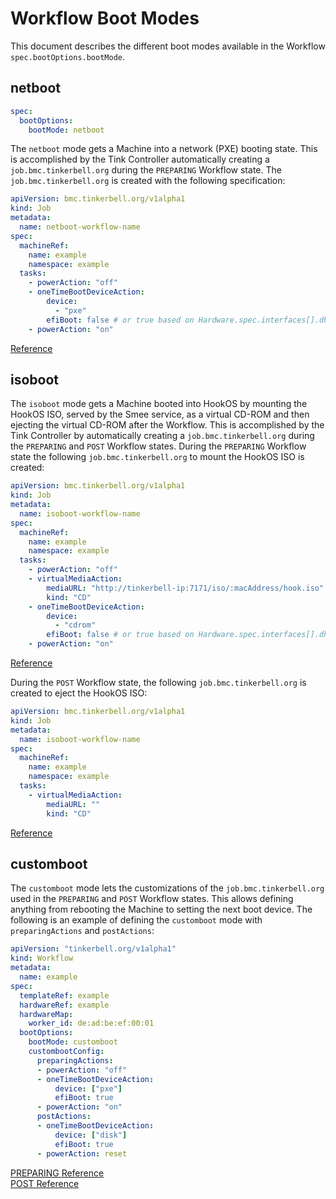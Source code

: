 # Workflow Boot Modes

This document describes the different boot modes available in the Workflow `spec.bootOptions.bootMode`.

## netboot

```yaml
spec:
  bootOptions:
    bootMode: netboot
```

The `netboot` mode gets a Machine into a network (PXE) booting state. This is accomplished by the Tink Controller automatically creating a `job.bmc.tinkerbell.org` during the `PREPARING` Workflow state. The `job.bmc.tinkerbell.org` is created with the following specification:

```yaml
apiVersion: bmc.tinkerbell.org/v1alpha1
kind: Job
metadata:
  name: netboot-workflow-name
spec:
  machineRef:
    name: example
    namespace: example
  tasks:
    - powerAction: "off"
    - oneTimeBootDeviceAction:
        device:
          - "pxe"
        efiBoot: false # or true based on Hardware.spec.interfaces[].dhcp.uefi
    - powerAction: "on"
```

[Reference](../../tink/controller/internal/workflow/pre.go#L49-L72)

## isoboot

The `isoboot` mode gets a Machine booted into HookOS by mounting the HookOS ISO, served by the Smee service, as a virtual CD-ROM and then ejecting the virtual CD-ROM after the Workflow. This is accomplished by the Tink Controller by automatically creating a `job.bmc.tinkerbell.org` during the `PREPARING` and `POST` Workflow states. During the `PREPARING` Workflow state the following `job.bmc.tinkerbell.org` to mount the HookOS ISO is created:

```yaml
apiVersion: bmc.tinkerbell.org/v1alpha1
kind: Job
metadata:
  name: isoboot-workflow-name
spec:
  machineRef:
    name: example
    namespace: example
  tasks:
    - powerAction: "off"
    - virtualMediaAction:
        mediaURL: "http://tinkerbell-ip:7171/iso/:macAddress/hook.iso"
        kind: "CD"
    - oneTimeBootDeviceAction:
        device:
          - "cdrom"
        efiBoot: false # or true based on Hardware.spec.interfaces[].dhcp.uefi
    - powerAction: "on"
```

[Reference](../../tink/controller/internal/workflow/pre.go#L106-L141)

During the `POST` Workflow state, the following `job.bmc.tinkerbell.org` is created to eject the HookOS ISO:

```yaml
apiVersion: bmc.tinkerbell.org/v1alpha1
kind: Job
metadata:
  name: isoboot-workflow-name
spec:
  machineRef:
    name: example
    namespace: example
  tasks:
    - virtualMediaAction:
        mediaURL: ""
        kind: "CD"
```

[Reference](../../tink/controller/internal/workflow/post.go#L35-L42)

## customboot

The `customboot` mode lets the customizations of the `job.bmc.tinkerbell.org` used in the `PREPARING` and `POST` Workflow states. This allows defining anything from rebooting the Machine to setting the next boot device. The following is an example of defining the `customboot` mode with `preparingActions` and `postActions`:

```yaml
apiVersion: "tinkerbell.org/v1alpha1"
kind: Workflow
metadata:
  name: example
spec:
  templateRef: example
  hardwareRef: example
  hardwareMap:
    worker_id: de:ad:be:ef:00:01
  bootOptions:
    bootMode: customboot
    custombootConfig:
      preparingActions:
      - powerAction: "off"
      - oneTimeBootDeviceAction:
          device: ["pxe"]
          efiBoot: true
      - powerAction: "on"
      postActions:
      - oneTimeBootDeviceAction:
          device: ["disk"]
          efiBoot: true 
      - powerAction: reset
```

[PREPARING Reference](../../tink/controller/internal/workflow/pre.go#L158)  
[POST Reference](../../tink/controller/internal/workflow/post.go#L61)
